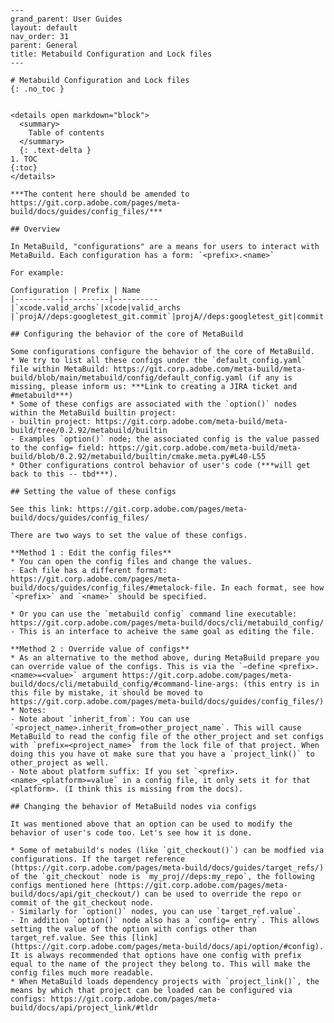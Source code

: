 	---
	grand_parent: User Guides
	layout: default
	nav_order: 31
	parent: General
	title: Metabuild Configuration and Lock files
	---

	# Metabuild Configuration and Lock files
	{: .no_toc }


	<details open markdown="block">
	  <summary>
	    Table of contents
	  </summary>
	  {: .text-delta }
	1. TOC
	{:toc}
	</details>

	***The content here should be amended to https://git.corp.adobe.com/pages/meta-build/docs/guides/config_files/***

	## Overview

	In MetaBuild, "configurations" are a means for users to interact with MetaBuild. Each configuration has a form: `<prefix>.<name>` 

	For example:

	Configuration | Prefix | Name
	|----------|----------|----------
	|`xcode.valid_archs`|xcode|valid_archs
	|`projA//deps:googletest_git.commit`|projA//deps:googletest_git|commit

	## Configuring the behavior of the core of MetaBuild

	Some configurations configure the behavior of the core of MetaBuild.
	* We try to list all these configs under the `default_config.yaml` file within MetaBuild: https://git.corp.adobe.com/meta-build/meta-build/blob/main/metabuild/config/default_config.yaml (if any is missing, please inform us: ***Link to creating a JIRA ticket and #metabuild***)
	* Some of these configs are associated with the `option()` nodes within the MetaBuild builtin project:
	- builtin project: https://git.corp.adobe.com/meta-build/meta-build/tree/0.2.92/metabuild/builtin
	- Examples `option()` node; the associated config is the value passed to the config= field: https://git.corp.adobe.com/meta-build/meta-build/blob/0.2.92/metabuild/builtin/cmake.meta.py#L40-L55
	* Other configurations control behavior of user's code (***will get back to this -- tbd***).

	## Setting the value of these configs

	See this link: https://git.corp.adobe.com/pages/meta-build/docs/guides/config_files/

	There are two ways to set the value of these configs.

	**Method 1 : Edit the config files** 
	* You can open the config files and change the values.
	- Each file has a different format: https://git.corp.adobe.com/pages/meta-build/docs/guides/config_files/#metalock-file. In each format, see how `<prefix>` and `<name>` should be specified.

	* Or you can use the `metabuild config` command line executable: https://git.corp.adobe.com/pages/meta-build/docs/cli/metabuild_config/
	- This is an interface to acheive the same goal as editing the file.

	**Method 2 : Override value of configs**
	* As an alternative to the method above, during MetaBuild prepare you can override value of the configs. This is via the `–define <prefix>.<name>=<value>` argument https://git.corp.adobe.com/pages/meta-build/docs/cli/metabuild_config/#command-line-args: (this entry is in this file by mistake, it should be moved to https://git.corp.adobe.com/pages/meta-build/docs/guides/config_files/)
	* Notes: 
	- Note about `inherit_from`: You can use `<project_name>.inherit_from=other_project_name`. This will cause MetaBuild to read the config file of the other_project and set configs with `prefix=<project_name>` from the lock file of that project. When doing this you have ot make sure that you have a `project_link()` to other_project as well.
	- Note about platform suffix: If you set `<prefix>.<name>_<platform>=value` in a config file, it only sets it for that <platform>. (I think this is missing from the docs).

	## Changing the behavior of MetaBuild nodes via configs

	It was mentioned above that an option can be used to modify the behavior of user's code too. Let's see how it is done.

	* Some of metabuild's nodes (like `git_checkout()`) can be modfied via configurations. If the target reference (https://git.corp.adobe.com/pages/meta-build/docs/guides/target_refs/) of the `git_checkout` node is `my_proj//deps:my_repo`, the following configs mentioned here (https://git.corp.adobe.com/pages/meta-build/docs/api/git_checkout/) can be used to override the repo or commit of the git_checkout node.
	- Similarly for `option()` nodes, you can use `target_ref.value`.
	- In addition `option()` node also has a `config= entry`. This allows setting the value of the option with configs other than target_ref.value. See this [link](https://git.corp.adobe.com/pages/meta-build/docs/api/option/#config). It is always recommended that options have one config with prefix equal to the name of the project they belong to. This will make the config files much more readable.
	* When MetaBuild loads dependency projects with `project_link()`, the means by which that project can be loaded can be configured via configs: https://git.corp.adobe.com/pages/meta-build/docs/api/project_link/#tldr
